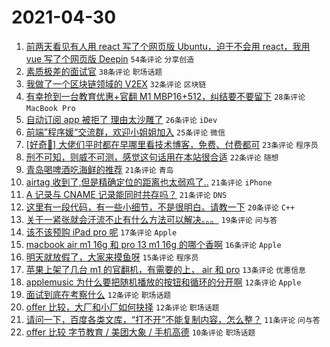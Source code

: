 # 2021-04-30

1. [前两天看见有人用 react 写了个网页版 Ubuntu，迫于不会用 react，我用 vue 写了个网页版 Deepin](https://www.v2ex.com/t/774285) `54条评论` `分享创造`
1. [素质极差的面试官](https://www.v2ex.com/t/774254) `38条评论` `职场话题`
1. [我做了一个区块链领域的 V2EX](https://www.v2ex.com/t/774318) `32条评论` `区块链`
1. [有幸抢到一台教育优惠+官翻 M1 MBP16+512，纠结要不要留下](https://www.v2ex.com/t/774323) `28条评论` `MacBook Pro`
1. [自动订阅 app 被拒了 理由太沙雕了](https://www.v2ex.com/t/774335) `26条评论` `iDev`
1. [前端”程序媛“交流群，欢迎小姐姐加入](https://www.v2ex.com/t/774314) `25条评论` `微信`
1. [[好奇🤔️] 大佬们平时都在早哪里看技术博客，免费、付费都可](https://www.v2ex.com/t/774306) `23条评论` `程序员`
1. [刑不可知，则威不可测，感觉这句话用在本站很合适](https://www.v2ex.com/t/774298) `22条评论` `随想`
1. [青岛喝啤酒吃海鲜的推荐](https://www.v2ex.com/t/774341) `21条评论` `青岛`
1. [airtag 收到了,但是精确定位的距离也太弱鸡了..](https://www.v2ex.com/t/774311) `21条评论` `iPhone`
1. [A 记录与 CNAME 记录能同时共存吗？](https://www.v2ex.com/t/774248) `21条评论` `DNS`
1. [这里有一段代码，有一些小细节，不是很明白。请教一下](https://www.v2ex.com/t/774256) `20条评论` `C++`
1. [关于一紧张就会汗流不止有什么方法可以解决。。。](https://www.v2ex.com/t/774253) `19条评论` `问与答`
1. [该不该预购 iPad pro 呢](https://www.v2ex.com/t/774282) `17条评论` `Apple`
1. [macbook air m1 16g 和 pro 13 m1 16g 的哪个香啊](https://www.v2ex.com/t/774261) `16条评论` `Apple`
1. [明天就放假了，大家来摸鱼呀](https://www.v2ex.com/t/774281) `15条评论` `程序员`
1. [苹果上架了几台 m1 的官翻机，有需要的上， air 和 pro](https://www.v2ex.com/t/774326) `13条评论` `优惠信息`
1. [applemusic 为什么要把随机播放的按钮和循环的分开啊](https://www.v2ex.com/t/774345) `12条评论` `Apple`
1. [面试到底在考察什么](https://www.v2ex.com/t/774284) `12条评论` `职场话题`
1. [offer 比较，大厂和小厂如何抉择](https://www.v2ex.com/t/774252) `12条评论` `职场话题`
1. [请问一下，百度各类文库，“打不开”不能复制内容，怎么整？](https://www.v2ex.com/t/774310) `11条评论` `问与答`
1. [offer 比较 字节教育 / 美团大象 / 手机高德](https://www.v2ex.com/t/774349) `10条评论` `职场话题`
